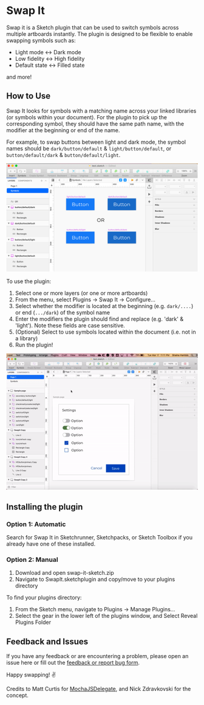 # Swap It
Swap it is a Sketch plugin that can be used to switch symbols across multiple artboards instantly. The plugin is designed to be flexible to enable swapping symbols such as:
* Light mode ↔ Dark mode
* Low fidelity ↔ High fidelity
* Default state ↔ Filled state

and more!

## How to Use
Swap It looks for symbols with a matching name across your linked libraries (or symbols within your document). For the plugin to pick up the corresponding symbol, they should have the same path name, with the modifier at the beginning or end of the name. 

For example, to swap buttons between light and dark mode, the symbol names should be `dark/button/default` & `light/button/default`, or `button/default/dark` & `button/default/light`.

![Image symbol buttons](https://github.com/shantsis/swap-it-sketch/blob/initial/readME-images/light-dark-buttons.png)


To use the plugin:
1. Select one or more layers (or one or more artboards)
2. From the menu, select Plugins → Swap It → Configure...
3. Select whether the modifier is located at the beginning (e.g. `dark/....`) or end (`.../dark`) of the symbol name
4. Enter the modifiers the plugin should find and replace (e.g. 'dark' & 'light'). Note these fields are case sensitive.
5. (Optional) Select to use symbols located within the document (i.e. not in a library)
6. Run the plugin!

![GIF of using the plugin](https://github.com/shantsis/swap-it-sketch/blob/initial/readME-images/demo.gif)

## Installing the plugin

### Option 1: Automatic
Search for Swap It in Sketchrunner, Sketchpacks, or Sketch Toolbox if you already have one of these installed.

### Option 2: Manual
1. Download and open swap-it-sketch.zip
2. Navigate to SwapIt.sketchplugin and copy/move to your plugins directory

To find your plugins directory:
1. From the Sketch menu, navigate to Plugins → Manage Plugins...
2. Select the gear in the lower left of the plugins window, and Select Reveal Plugins Folder

## Feedback and Issues
If you have any feedback or are encountering a problem, please open an issue here or fill out the [feedback or report bug form](https://forms.gle/FfKRM377zF5X497p6).


Happy swapping! :v:

Credits to Matt Curtis for [MochaJSDelegate](https://github.com/matt-curtis/MochaJSDelegate), and Nick Zdravkovski for the concept.
